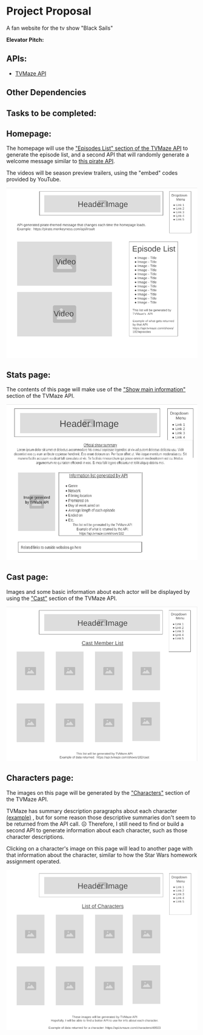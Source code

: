 # Project Proposal

A fan website for the tv show "Black Sails"

**Elevator Pitch:**

## APIs:

* [TVMaze API](https://www.tvmaze.com/api)

## Other Dependencies

## Tasks to be completed:

## Homepage:

The homepage will use the ["Episodes List" section of the TVMaze API](https://api.tvmaze.com/shows/182/episodes) to generate the episode list, and a second API that will randomly generate a welcome message similar to [this pirate API](https://pirate.monkeyness.com/api.html).

The videos will be season preview trailers, using the "embed" codes provided by YouTube.

![Wirefram of Homepage](./images/Homepage.png)

## Stats page:

The contents of this page will make use of the ["Show main information"](https://api.tvmaze.com/shows/182) section of the TVMaze API.

![Wireframe of stats page](./images/Stats.jpg)

## Cast  page:

Images and some basic information about each actor will be displayed by using the ["Cast"](https://api.tvmaze.com/shows/182/cast) section of the TVMaze API.

![Wireframe of Cast page](./images/Cast.jpg)

## Characters page:

The images on this page will be generated by the ["Characters"](https://api.tvmaze.com/characters/49503) section of the TVMaze API.

TVMaze has summary description paragraphs about each character [(example)](https://www.tvmaze.com/characters/49503/black-sails-captain-james-flint) , but for some reason those descriptive summaries don't seem to be returned from the API call. ☹️ Therefore, I still need to find or build a second API to generate information about each character, such as those character descriptions.

Clicking on a character's image on this page will lead to another page with that information about the character, similar to how the Star Wars homework assignment operated.

![Wireframe of Characters page](./images/Characters.jpg)
